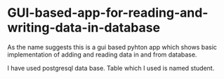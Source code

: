 # GUI-based-app-for-reading-and-writing-data-in-database
As the name suggests this is a gui based pyhton app which shows basic implementation of adding and reading data in and from database.

I have used postgresql data base.
Table which I used is named student.
